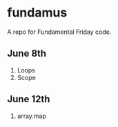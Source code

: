 # fundamus

A repo for Fundamental Friday code.

## June 8th
1. Loops
1. Scope


## June 12th
1. array.map
